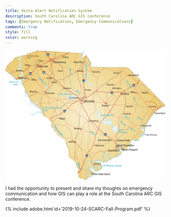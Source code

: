 ```yaml
---
title: Vesta Alert Notification System
description: South Carolina ARC GIS conference
tags: [Emergency Notification, Emergency Communications]
comments: true
style: fill
color: warning
---
```


![South Carolina ARC GIS](/assets/img/sc-arc-gis.jpg)

I had the opportunity to present and share my thoughts on emergency communication and how GIS can play a role at the South Carolina ARC GIS conference.

{% include adobe.html id='2019-10-24-SCARC-Fall-Program.pdf' %}  
